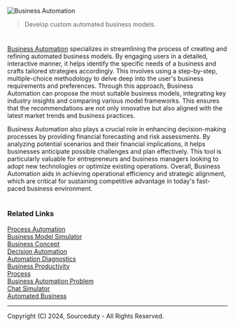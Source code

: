 ![Business Automation](https://github.com/sourceduty/Business_Automation/assets/123030236/833d59e4-8b8a-4725-9f7e-7afd43e2f3be)

> Develop custom automated business models.

#

[Business Automation](https://chat.openai.com/g/g-Y2GamnRIL-business-automation) specializes in streamlining the process of creating and refining automated business models. By engaging users in a detailed, interactive manner, it helps identify the specific needs of a business and crafts tailored strategies accordingly. This involves using a step-by-step, multiple-choice methodology to delve deep into the user's business requirements and preferences. Through this approach, Business Automation can propose the most suitable business models, integrating key industry insights and comparing various model frameworks. This ensures that the recommendations are not only innovative but also aligned with the latest market trends and business practices.

Business Automation also plays a crucial role in enhancing decision-making processes by providing financial forecasting and risk assessments. By analyzing potential scenarios and their financial implications, it helps businesses anticipate possible challenges and plan effectively. This tool is particularly valuable for entrepreneurs and business managers looking to adopt new technologies or optimize existing operations. Overall, Business Automation aids in achieving operational efficiency and strategic alignment, which are critical for sustaining competitive advantage in today's fast-paced business environment.

#
### Related Links

[Process Automation](https://github.com/sourceduty/Process_Automation)
<br>
[Business Model Simulator](https://chat.openai.com/g/g-C8QfN0boj-business-model-simulator)
<br>
[Business Concept](https://chat.openai.com/g/g-Xm4w9hlF5-business-concept)
<br>
[Decision Automation](https://chat.openai.com/g/g-yu3DyIRMI-decision-automation)
<br>
[Automation Diagnostics](https://chat.openai.com/g/g-gWvEGpNAa-automation-diagnostics)
<br>
[Business Productivity](https://chat.openai.com/g/g-Uk4TTZFxs-business-productivity)
<br>
[Process](https://github.com/sourceduty/Process)
<br>
[Business Automation Problem](https://github.com/sourceduty/Business_Automation_Problem)
<br>
[Chat Simulator](https://github.com/sourceduty/Chat_Simulator)
<br>
[Automated Business](https://github.com/sourceduty/Automated_Business)

***
Copyright (C) 2024, Sourceduty - All Rights Reserved.
